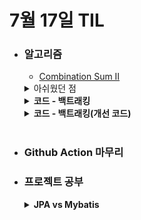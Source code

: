 # 7월 17일 TIL

* ### 알고리즘
    * [Combination Sum II](https://leetcode.com/problems/combination-sum-ii/description/)
    <details>
        <summary>아쉬웠던 점</summary>

        처음에는 중복을 제거하기 위해서 HashMap에 넣으려고 hashcode, equals를 오버라이딩해서 풀었다. 하지만, 정렬을 했기 때문에 바로 직전과 자기 자신이 같은 부분이 있다면 continue를 하여 중복을 제거할 수 있다는 것을 알았다.
    </details>
    <details>
      <summary><strong>코드 - 백트래킹</strong></summary>

     ```java

                import java.util.*;

                class Solution {
                    private List<List<Integer>> answer;
                    private Map<Temp, Boolean> exist;
                    private boolean[] visit;

                    class Temp{
                        List<Integer> arr;

                        public Temp(){

                        }

                        public Temp(List<Integer> arr){
                            this.arr = new ArrayList<>(arr);
                        }

                        @Override
                        public boolean equals(Object o){
                            if(!(o instanceof Temp))return false;
                            if(o == null || ((Temp)o).arr.size() != this.arr.size())return false;

                            for(int i=0 ; i<this.arr.size() ; i++){
                                if(((Temp)o).arr.get(i) != this.arr.get(i))return false;
                            }

                            return true;
                        }

                        @Override
                        public int hashCode(){
                            int sum = 0;
                            
                            for(int num : arr){
                                sum += 31 * num;
                            }

                            return sum;
                        }
                    }

                    public List<List<Integer>> combinationSum2(int[] candidates, int target) {
                        answer = new ArrayList<>();    
                        visit = new boolean[candidates.length];
                        exist = new HashMap<>();

                        Arrays.sort(candidates);

                        dfs(0, candidates, 0, target, new LinkedList<>());
                        int cnt = 0;
                        for(int i=0 ; i<candidates.length ; i++){
                            if(candidates[i] > target)break;
                            cnt++;
                        }

                        return answer;
                    }

                    private void dfs(int start, final int[] arr, int total, 
                    final int target, LinkedList<Integer> path){

                        if(target == total){
                            Temp temp = new Temp(path);
                            answer.add(new ArrayList<>(path));
                            return;
                        }

                        if(start == arr.length){
                            return;
                        }

                        for(int i=start ; i<arr.length ; i++){
                            if(visit[i] || total + arr[i] > target)continue;

                            visit[i] = true;
                            path.add(arr[i]);
                            Temp temp = new Temp(path);

                            if(!exist.containsKey(temp)){
                                dfs(i + 1, arr, total + arr[i], target, path);
                            }

                            exist.put(temp, true);
                            path.pollLast();
                            visit[i] = false;
                        }
                    }
                }
    ```
    </details>

    <details>
      <summary><strong>코드 - 백트래킹(개선 코드)</strong></summary>

     ```java

                import java.util.*;

                class Solution {
                    private List<List<Integer>> answer;

                    public List<List<Integer>> combinationSum2(int[] candidates, int target) {
                        answer = new ArrayList<>();

                        Arrays.sort(candidates);

                        dfs(candidates, target, 0, new ArrayDeque<>());

                        return answer;
                    }

                    private void dfs(final int[] arr, int target, int start, ArrayDeque<Integer> path){

                        if(target == 0){
                            answer.add(new ArrayList<>(path));
                            return;
                        }

                        if(target < 0)return;

                        if(arr.length == start)return;

                        for(int i=start ; i<arr.length ; i++){
                            if(i>start && arr[i] == arr[i - 1])continue;
                            if(arr[i] > target)break;

                            path.add(arr[i]);
                            dfs(arr, target - arr[i], i+1, path);
                            path.pollLast();
                        }
                    }
                }
    ```
    </details><br/>

 * ### Github Action 마무리

 * ### 프로젝트 공부
    <details>
    <summary><strong>JPA vs Mybatis</strong></summary>
    들어가기 앞서 SQL Mapper와 ORM에 대해서 알아야 한다.
    <br/><br/>

    **SQL Mapper**: Object와 SQL의 필드를 매핑하여 데이터를 객체화하는 기술이다. SQL문을 직접 작성하고 쿼리 수행결과를 객체에 바인딩을 해준다. (ex JdbcTemplate, Mybatis)

    > **장점**: 
    > * 1. JDBC를 사용했을 때 생기는 불필요한 코드를 줄일 수 있다.
    > * 2. SQL문을 직접 작성하기 때문에 복잡한 JOIN이나 튜닝 등을 수월하게 할 수 있다.
    > * 3. 동적 쿼리 생성에 유용하다.
    >
    > **단점**: 
    > * 1. 비슷한 SQL문을 반복적으로 작성한다.
    > * 2. DBMS의 종속적이다.
    > * 3. 객체와 관계형 테이블 구조간 * <a href="#description1">**패러다임 불일치**</a>가 발생한다.

    <br/>


    **ORM**: Object와 DB 테이블을 매핑하여 데이터를 객체화하는 기술이다. CRUD 관련 메소드를 사용하면 SQL문으로 변환하여 개발자가 SQL문을 직접 작성하지 않아도 된다. 또한, DBMS에 알맞은 SQL문으로 변환해주기 때문에 DBMS에 종속되지 않는다. 복잡한 쿼리는 JPQL을 사용하거나 SQL Mapper을 혼용해서 처리한다. (ex Hibernate, EclipseLink)

    > **장점**: 
    > * 1. 객체 모델을 이용하기 때문에 객체지향적으로 프로그래밍이 가능하다.
    > * 2. SQL문을 직접 작성하지 않아도 된다.
    > * 3. 엔티티 클래스를 수정하면 DB에 직접 반영되기 때문에 유지보수가 용이하다. (생각해 볼 필요가 있는 장점)
    >
    > **단점**: 
    > * 1. 데이터의 관계가 복잡할수록 구현하기 어렵다.
    > * 2. 러닝 커브가 존재한다.
    > * 3. 복잡한 SQL문을 처리하기 어렵다.

    <br/>
    이렇게 SQL Mapper와 ORM에 대해 알았으니 SQL Mapper인 Mybatis와 ORM인 JPA를 비교해보자.
    <br/><br/>

    **Mybatis**: SQL Mapper 중 하나로 JDBC 프로그래밍을 단순화하고, Java 소스코드에서 SQL문을 분리하여 별도의 XML로 관리하는 프레임워크이다.
    
    #### 특징
    1. **Java 코드와 SQL문 분리**: Mybatis 내부에 Boilerplate 코드가 구현되어 있고, Java 메소드와 SQL간에 매핑을 해주기 때문에 개발자가 Java 메소드와 SQL문만 만든다면 Mybatis가 자동으로 연결시킨다.SQL문장이 Java 코드와 분리 되어있기 때문에 관리가 편하다.<br/>
    2. **동적 SQL 생성 기능**: 동적으로 SQL문을 생성된다는 것은 검색 조건같이 사용자가 입력하는 값에 따라 하나의 SQL문에서 서로 다른 SQL문이 생길 수 있다는 것이다.</br>

    <br/>

    **JPA**: JPA는 Java객체와 DB 자체를 매핑하여 처리할 수 있도록 나온 기술 표준이다. 객체와 DB간의 매핑 기술을 사용하기 때문에 패러다임의 불일치를 해소해 준다.
    
    #### 특징
    1. **SQL문 작성은 필수가 아님**: ORM 내부적으로 java 메소드에 적합한 SQL문이 자동으로 생성되기 때문에 개발자가 직접 SQL문을 작성하지 않아도 된다.<br/>
    2. **Java EE과 호환성이 좋음**: JPA는 Java EE 명세이기 때문에 서로 다른 어플리케이션 서버 및 환경에서도 호환성이 보장된다.</br>
    </br>

    #### 그렇다면 각각 어떨 떄 사용하면 좋은가
    Mybatis는 통계같이 복잡한 쿼리와 SQL 제어가 필요한 경우 사용하면 좋다. JPA는 SQL 작성 등의 반복적인 부분을 해결해 주기 때문에 간단한 매핑 및 객체 지향적인 접근이 필요한 경우에 사용하면 좋다. 또한, DB에 종속되지 않기 때문에 손쉽게 Migration이 가능하다는 점이 있어서 migration을 해야할 일이 있다면 JPA를 사용하면 좋을 것 같다. 프로젝트의 특정, 선호도, 스킬셋 등을 고려하여 정해야 합니다. 둘의 장점을 가져가기 위해서 혼용해서 사용하는 경우도 있다.




    <br/>
    <details>
    <summary><strong id="description1">패러다임 불일치 </strong></summary>
    객체를 저장하기 위해서 직렬화를 통해서 파일로 저장을 해도 되지만, 검색하는 것에 문제가 발생하기 때문에 DB에 영구적으로 저장해야 한다. 단순하게 객체의 속성을 DB에 저장하는 것은 쉽겠지만, 객체는 상속을 받거나 다른 객체들을 참조할 수 있기 때문에 쉽지 않을 수 있다. DB는 데이터 중심으로 구성되어 있기 때문에 객체의 상속, 다향성같은 개념은 없다. 이렇게 객체와 DB가 지향하는 점이 다른 것을 객체와 DB의 패러다임 불일치라고 한다.
    </details>
        
    </details>